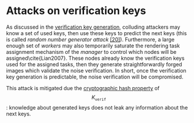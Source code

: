 # Attacks on verification keys

As discussed in the [verification key generation](/inferix-whitepaper/implementation/verification-key-generation.md), colluding attackers may know a set of used keys, then use these keys to predict the next keys (this is called _random number generator attack_ [[20]](/inferix-whitepaper/references.md#20)). Furthermore, a large enough set of _workers_ may also temporarily saturate the rendering task assignment mechanism of the _manager_ to control which nodes will be assigned\cite{Lian2007}. These nodes already know the verification keys used for the assigned tasks, then they generate straightforwardly forged images which validate the noise verification. In short, once the verification key generation is predictable, the noise verification will be compromised.

This attack is mitigated due the [cryptographic hash property](/inferix-whitepaper/implementation/verification-key-generation.md) of $$K_{\mathtt{verif}}$$: knowledge about generated keys does not leak any information about the next keys.

